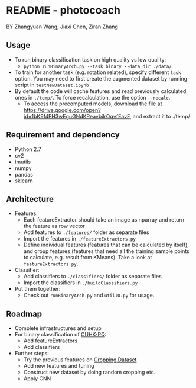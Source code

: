 # README - photocoach

BY Zhangyuan Wang, Jiaxi Chen, Ziran Zhang

## Usage
* To run binary classification task on high quality vs low quality:
    *   `python runBinaryArch.py --task binary --data_dir ./data/`
* To train for another task (e.g. rotation related), specify different `task` option. You may need to first create the augmented dataset by running script in `testNewDataset.ipynb` 
* By default the code will cache features and read previously calculated ones in `./temp/`. To force recalculation, use the option `--recalc`.  
    * To access the precomputed models, download the file at https://drive.google.com/open?id=1bK9f4FH3wEguGNdKReavbilrOqvfEavF, and extract it to ./temp/
    
## Requirement and dependency
* Python 2.7
* cv2
* imutils
* numpy
* pandas
* sklearn
    
## Architecture
*   Features:
    *   Each featureExtractor should take an image as nparray and return the feature as row vector
    *   Add features to `./features/` folder as separate files
    *   Import the features in `./featureExtractors.py`
    *   Define individual features (features that can be calculated by itself), and group features (features that need all the training sample points to calculate, e.g. result from KMeans). Take a look at `featureExtractors.py`.
*   Classifier:
    *   Add classifiers to `./classifiers/` folder as separate files
    *   Import the classifiers in `./buildClassifiers.py`
*   Put them together:
    *   Check out `runBinaryArch.py` and `utilIO.py` for usage.
    
## Roadmap
*   Complete infrastructures and setup
*   For binary classification of [CUHK-PQ](http://mmlab.ie.cuhk.edu.hk/archive/CUHKPQ/Dataset.htm):
    *   Add featureExtractors
    *   Add classifiers
*   Further steps:
    *   Try the previous features on [Cropping Dataset](http://personal.ie.cuhk.edu.hk/~ccloy/downloads_cuhk_crop_dataset.html)
    *   Add new features and tuning
    *   Construct new dataset by doing random cropping etc.
    *   Apply CNN
    
